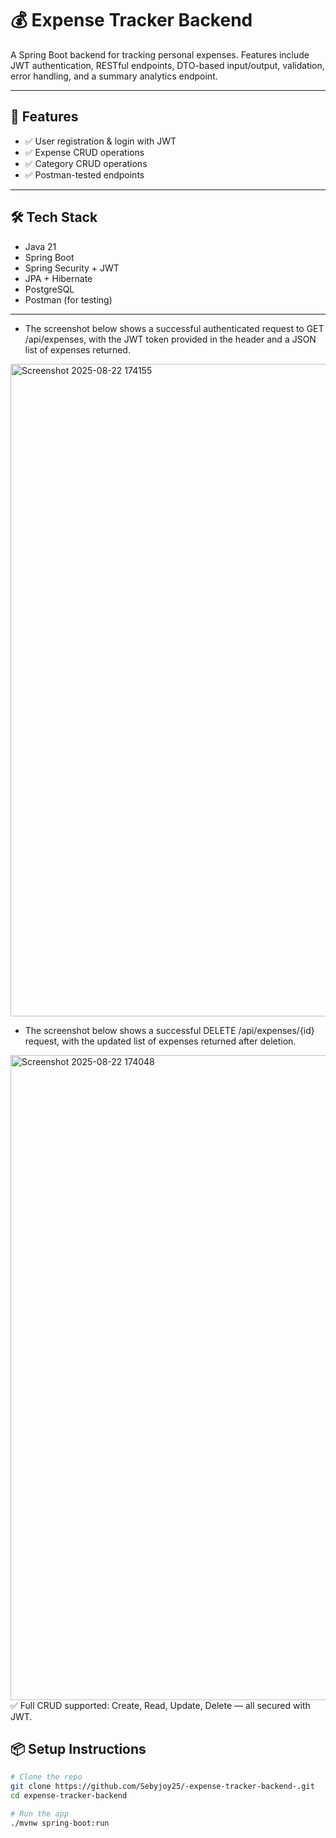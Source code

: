 # 💰 Expense Tracker Backend

A Spring Boot backend for tracking personal expenses. Features include JWT authentication, RESTful endpoints, DTO-based input/output, validation, error handling, and a summary analytics endpoint.

---

## 🚀 Features

- ✅ User registration & login with JWT
- ✅ Expense CRUD operations
- ✅ Category CRUD operations
- ✅ Postman-tested endpoints

---

## 🛠️ Tech Stack

- Java 21
- Spring Boot
- Spring Security + JWT
- JPA + Hibernate
- PostgreSQL
- Postman (for testing)

---

 -  The screenshot below shows a successful authenticated request to GET /api/expenses, with the JWT token provided in the header and a JSON list of expenses returned.

<img width="1359" height="1044" alt="Screenshot 2025-08-22 174155" src="https://github.com/user-attachments/assets/6811192e-2f63-4ce4-a40a-c466db501d1b" />

 
 - The screenshot below shows a successful DELETE /api/expenses/{id} request, with the updated list of expenses returned after deletion.


<img width="1373" height="1032" alt="Screenshot 2025-08-22 174048" src="https://github.com/user-attachments/assets/2ce3a9da-61db-4598-b660-52576fe49767" />
✅ Full CRUD supported: Create, Read, Update, Delete — all secured with JWT.









## 📦 Setup Instructions

```bash
# Clone the repo
git clone https://github.com/Sebyjoy25/-expense-tracker-backend-.git
cd expense-tracker-backend

# Run the app
./mvnw spring-boot:run
